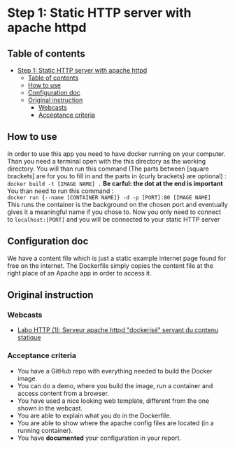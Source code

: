 # Step 1: Static HTTP server with apache httpd

## Table of contents

- [Step 1: Static HTTP server with apache httpd](#step-1-static-http-server-with-apache-httpd)
  - [Table of contents](#table-of-contents)
  - [How to use](#how-to-use)
  - [Configuration doc](#configuration-doc)
  - [Original instruction](#original-instruction)
    - [Webcasts](#webcasts)
    - [Acceptance criteria](#acceptance-criteria)

## How to use

In order to use this app you need to have docker running on your computer. Than you need a terminal open with the this directory as the working directory. You will than run this command (The parts between \[square brackets\] are for you to fill in and the parts in {curly brackets} are optional) :  
`docker build -t [IMAGE NAME] .` **Be carful: the dot at the end is important**  
You than need to run this command :  
`docker run {--name [CONTAINER NAME]} -d -p [PORT]:80 [IMAGE NAME]`  
This runs the container is the background on the chosen port and eventually gives it a meaningful name if you chose to. Now you only need to connect to `localhost:[PORT]` and you will be connected to your static HTTP server

## Configuration doc

We have a content file which is just a static example internet page found for free on the internet. The Dockerfile simply copies the content file at the right place of an Apache app in order to access it.

## Original instruction

### Webcasts

- [Labo HTTP (1): Serveur apache httpd "dockerisé" servant du contenu statique](https://www.youtube.com/watch?v=XFO4OmcfI3U)

### Acceptance criteria

- You have a GitHub repo with everything needed to build the Docker image.
- You can do a demo, where you build the image, run a container and access content from a browser.
- You have used a nice looking web template, different from the one shown in the webcast.
- You are able to explain what you do in the Dockerfile.
- You are able to show where the apache config files are located (in a running container).
- You have **documented** your configuration in your report.
